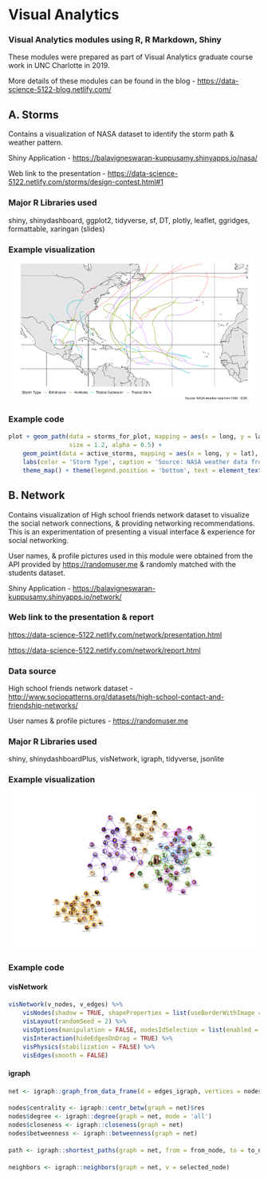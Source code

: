 # Visual Analytics
### Visual Analytics modules using R, R Markdown, Shiny

These modules were prepared as part of Visual Analytics graduate course work in UNC Charlotte in 2019. 

More details of these modules can be found in the blog -
https://data-science-5122-blog.netlify.com/

## A. Storms
Contains a visualization of NASA dataset to identify the storm path & weather pattern.

Shiny Application -
https://balavigneswaran-kuppusamy.shinyapps.io/nasa/

Web link to the presentation - 
https://data-science-5122.netlify.com/storms/design-contest.html#1

### Major R Libraries used
shiny, shinydashboard, ggplot2, tidyverse, sf, DT, plotly, leaflet, ggridges, formattable, xaringan (slides)

### Example visualization
![Storm Pattern](https://github.com/bala-kuppusamy/visual-design/blob/master/storms/storm-pattern.png)

### Example code
```` R
plot + geom_path(data = storms_for_plot, mapping = aes(x = long, y = lat, group = name, color = type), 
                 size = 1.2, alpha = 0.5) +
    geom_point(data = active_storms, mapping = aes(x = long, y = lat), color = 'Red', size = 3) +
    labs(color = 'Storm Type', caption = 'Source: NASA weather data from 1995 - 2000') +
    theme_map() + theme(legend.position = 'bottom', text = element_text(size = 15))
````

## B. Network
Contains visualization of High school friends network dataset to visualize the social network connections, & providing networking recommendations. This is an experimentation of presenting a visual interface & experience for social networking.

User names, & profile pictures used in this module were obtained from the API provided by https://randomuser.me & randomly matched with the students dataset.

Shiny Application -
https://balavigneswaran-kuppusamy.shinyapps.io/network/

### Web link to the presentation & report
https://data-science-5122.netlify.com/network/presentation.html

https://data-science-5122.netlify.com/network/report.html

### Data source
High school friends network dataset - 
http://www.sociopatterns.org/datasets/high-school-contact-and-friendship-networks/

User names & profile pictures - 
https://randomuser.me

### Major R Libraries used
shiny, shinydashboardPlus, visNetwork, igraph, tidyverse, jsonlite

### Example visualization
![Storm Pattern](https://github.com/bala-kuppusamy/visual-design/blob/master/network/network.png)

### Example code
#### visNetwork
```` R
visNetwork(v_nodes, v_edges) %>%
    visNodes(shadow = TRUE, shapeProperties = list(useBorderWithImage = TRUE), borderWidth = 5) %>%
    visLayout(randomSeed = 2) %>%
    visOptions(manipulation = FALSE, nodesIdSelection = list(enabled = TRUE, style = 'visibility: hidden;')) %>%
    visInteraction(hideEdgesOnDrag = TRUE) %>%
    visPhysics(stabilization = FALSE) %>%
    visEdges(smooth = FALSE)
````

#### igraph
```` R
net <- igraph::graph_from_data_frame(d = edges_igraph, vertices = nodes_igraph, directed = F)

nodes$centrality <- igraph::centr_betw(graph = net)$res
nodes$degree <- igraph::degree(graph = net, mode = 'all')
nodes$closeness <- igraph::closeness(graph = net)
nodes$betweenness <- igraph::betweenness(graph = net)

path <- igraph::shortest_paths(graph = net, from = from_node, to = to_node, output = 'both')

neighbors <- igraph::neighbors(graph = net, v = selected_node)
````
